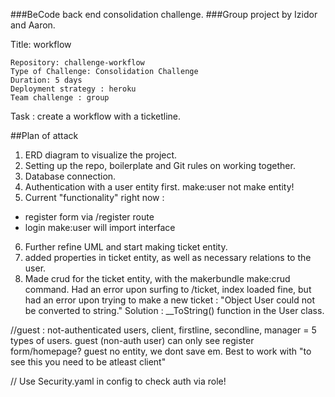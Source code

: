 ###BeCode back end consolidation challenge.
###Group project by Izidor and Aaron.

Title: workflow

    Repository: challenge-workflow
    Type of Challenge: Consolidation Challenge
    Duration: 5 days
    Deployment strategy : heroku
    Team challenge : group

Task : create a workflow with a ticketline.    

##Plan of attack

1. ERD diagram to visualize the project.
2. Setting up the repo, boilerplate and Git rules on working together.
3. Database connection.
4. Authentication with a user entity first. make:user not make entity!
5. Current "functionality" right now : 
- register form via /register route
- login 
make:user will import interface

6. Further refine UML and start making ticket entity.
7. added properties in ticket entity, as well as necessary relations to the user.
8. Made crud for the ticket entity, with the makerbundle make:crud command.
   Had an error upon surfing to /ticket, index loaded fine, but had an error upon trying to make a new 
   ticket : "Object User could not be converted to string."
   Solution : __ToString() function in the User class.



//guest : not-authenticated users, client, firstline, secondline, manager = 5 types of users.
guest (non-auth user) can only see register form/homepage?
guest no entity, we dont save em. Best to work with "to see this you need to be atleast client"

// Use Security.yaml in config to check auth via role!